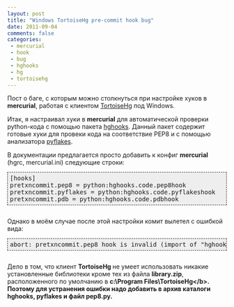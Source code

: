 ```yaml
---
layout: post
title: "Windows TortoiseHg pre-commit hook bug"
date: 2011-09-04
comments: false
categories:
 - mercurial
 - hook
 - bug
 - hghooks
 - hg
 - tortoisehg
---
```



Пост о баге, с которым можно столкнуться при настройке хуков в <b>mercurial</b>, работая с клиентом <a href="http://tortoisehg.bitbucket.org/">TortoiseHg</a> под Windows.

Итак, я настраивал хуки в <b>mercurial</b> для автоматической проверки python-кода с помощью пакета <a href="http://pypi.python.org/pypi/hghooks/">hghooks</a>. Данный пакет содержит готовые хуки для провеки кода на соответствие PEP8 и с помощью анализатора <a href="http://pypi.python.org/pypi/pyflakes">pyflakes</a>.

В документации предлагается просто добавить к конфиг <b>mercurial</b> (hgrc, mercurial.ini) следующие строки:
<pre style="background-color: #eeeeee; border: 1px dashed; margin: 0; padding: 5px;">[hooks]
pretxncommit.pep8 = python:hghooks.code.pep8hook
pretxncommit.pyflakes = python:hghooks.code.pyflakeshook
pretxncommit.pdb = python:hghooks.code.pdbhook</pre><pre></pre>
Однако в моём случае после этой настройки комит вылетел с ошибкой вида:
<pre style="background-color: #eeeeee; border: 1px dashed; margin: 0; padding: 5px;">abort: pretxncommit.pep8 hook is invalid (import of "hghooks.code" failed)</pre><pre></pre>
Дело в том, что клиент <b>TortoiseHg </b> не умеет использовать никакие установленные библиотеки кроме тех из файла <b>library.zip</b>, расположенного по умолчанию в <b>c:\Program Files\TortoiseHg\</b>. Поэтому для устранения ошибки надо добавить в архив каталоги <b>hghooks</b>, <b>pyflakes </b>и файл <b>pep8.py</b>.
